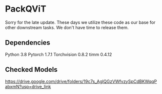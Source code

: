 # PackQViT

Sorry for the late update. These days we utilize these code as our base for other downstream tasks. We don't have time to release them.

## Dependencies
Python 3.8
Pytorch 1.7.1
Torchvision 0.8.2
timm 0.4.12

## Checked Models
https://drive.google.com/drive/folders/19c7s_AglQGzVWfvzySpCdBKWqqPabxmN?usp=drive_link
